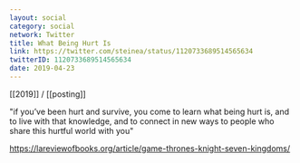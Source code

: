 ```yaml
---
layout: social
category: social
network: Twitter
title: What Being Hurt Is
link: https://twitter.com/steinea/status/1120733689514565634
twitterID: 1120733689514565634
date: 2019-04-23
---
```


[[2019]] / [[posting]]

"if you’ve been hurt and survive, you come to learn what being hurt is, and to live with that knowledge, and to connect in new ways to people who share this hurtful world with you"

<https://lareviewofbooks.org/article/game-thrones-knight-seven-kingdoms/>
